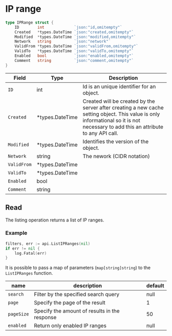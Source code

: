 # IP range

```go
type IPRange struct {
	ID        int             `json:"id,omitempty"`
	Created   *types.DateTime `json:"created,omitempty"`
	Modified  *types.DateTime `json:"modified,omitempty"`
	Network   string          `json:"network"`
	ValidFrom *types.DateTime `json:"validFrom,omitempty"`
	ValidTo   *types.DateTime `json:"validTo,omitempty"`
	Enabled   bool            `json:"enabled,omitempty"`
	Comment   string          `json:"comment,omitempty"`
}
```

| Field | Type | Description|
|---|---|---|
| `ID` | int | Id is an unique identifier for an object. |
| `Created` | *types.DateTime | Created will be created by the server after creating a new cache setting object. This value is only informational so it is not necessary to add this an attribute to any API call. |
| `Modified` | *types.DateTime | Identifies the version of the object. |
| `Network` | string | The nework (CIDR notation) |
| `ValidFrom` | *types.DateTime | |
| `ValidTo` | *types.DateTime | |
| `Enabled` | bool | |
| `Comment` | string | |

## Read
The listing operation returns a list of IP ranges.

### Example
```go
filters, err := api.ListIPRanges(nil)
if err != nil {
    log.Fatal(err)
}
```

It is possible to pass a map of parameters (`map[string]string`) to the `ListIPRanges` function.

| name | description | default |
|---|---|---|
| `search` | Filter by the specified search query | null |
| `page` | Specify the page of the result | 1 |
| `pageSize` | Specify the amount of results in the response | 50 |
| `enabled` | Return only enabled IP ranges | null |